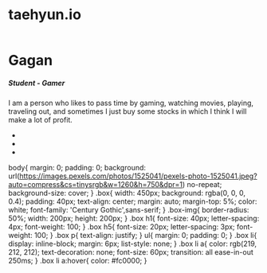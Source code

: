# taehyun.io
<!DOCTYPE html>
<html>
  <head>
    <meta charset="utf-8">
    <script src="https://use.fontawesome.com/d1341f9b7a.js"></script>
    <link rel="stylesheet" href="style.css">
    <title>Personal WebSite</title>
  </head>
  <body>
<div class="box">
  <img src="C:\Users\Taehyun Kim\Documents\codes\Sierra 1.jpg" alt="" class="box-img">
  <h1>
Gagan</h1>
<h5>
Student - Gamer</h5>
<p>
  I am a person who likes to pass time by gaming, watching movies, playing, traveling out, and sometimes I just buy some stocks in which I think I will make a lot of profit.</p>
<ul>
<li><a href="#"><i class="fa fa-youtube channel-square" aria-hidden="true"></i></a></li>
<li><a href="#"><i class="fa fa-twitter-square" aria-hidden="true"></i></a></li>
<li><a href="#"><i class="fa fa-apple-square" aria-hidden="true"></i></a></li>
</ul>
</div>
</body>
</html>

body{
    margin: 0;
    padding: 0;
    background: url(https://images.pexels.com/photos/1525041/pexels-photo-1525041.jpeg?auto=compress&cs=tinysrgb&w=1260&h=750&dpr=1) no-repeat;
    background-size: cover;
  }
  .box{
    width: 450px;
    background: rgba(0, 0, 0, 0.4);
    padding: 40px;
    text-align: center;
    margin: auto;
    margin-top: 5%;
    color: white;
    font-family: 'Century Gothic',sans-serif;
  }
  .box-img{
    border-radius: 50%;
    width: 200px;
    height: 200px;
  }
  .box h1{
    font-size: 40px;
    letter-spacing: 4px;
    font-weight: 100;
  }
  .box h5{
    font-size: 20px;
    letter-spacing: 3px;
    font-weight: 100;
  }
  .box p{
    text-align: justify;
  }
  ul{
    margin: 0;
    padding: 0;
  }
  .box li{
    display: inline-block;
    margin: 6px;
    list-style: none;
  }
  .box li a{
    color: rgb(219, 212, 212);
    text-decoration: none;
    font-size: 60px;
    transition: all ease-in-out 250ms;
  }
  .box li a:hover{
    color: #fc0000;
  }
  
